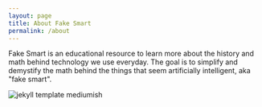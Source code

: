 ```yaml
---
layout: page
title: About Fake Smart 
permalink: /about
---
```


<div class="row justify-content-between">
<div class="col-md-8 pr-5">

<p>Fake Smart is an educational resource to learn more about the history and math behind technology we use everyday. The goal is to simplify and demystify the math behind the things that seem artificially intelligent, aka "fake smart".</p>
<p class="mb-5"><img class="shadow-lg" src="{{site.baseurl}}/assets/images/mediumish-jekyll-template.png" alt="jekyll template mediumish" /></p>

</div>
</div>
